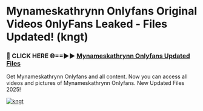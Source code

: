 # Mynameskathrynn Onlyfans Original Videos 0nlyFans Leaked - Files Updated! (kngt)

<h3>🔴 CLICK HERE 🌐==►► <a href="https://tinyurl.com/ehrbuxhb" rel="nofollow">Mynameskathrynn Onlyfans Updated Files</a></h3>

Get Mynameskathrynn Onlyfans and all content. Now you can access all videos and pictures of Mynameskathrynn Onlyfans. New Updated Files 2025!

[![kngt](https://i.imgur.com/lVYEuWS.gif)](https://tinyurl.com/ehrbuxhb)
